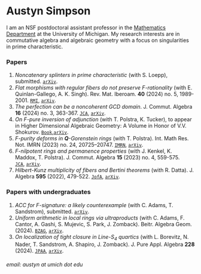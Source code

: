 # Austyn Simpson

I am an NSF postdoctoral assistant professor in the [Mathematics Department](https://lsa.umich.edu/math) at the University of Michigan. My research interests are in commutative algebra and algebraic geometry with a focus on singularities in prime characteristic.

### Papers
1. *Noncatenary splinters in prime characteristic* (with S. Loepp), submitted. [`arXiv`](https://arxiv.org/abs/2401.00925).
2. *Flat morphisms with regular fibers do not preserve F-rationality* (with E. Quinlan-Gallego, A. K. Singh). Rev. Mat. Iberoam. **40** (2024) no. 5, 1989-2001. [`RMI`](https://doi.org/10.4171/RMI/1497), [`arXiv`](https://arxiv.org/abs/2307.03785).
3. *The perfection can be a noncoherent GCD domain*. J. Commut. Algebra **16** (2024) no. 3, 363-367. [`JCA`](https://doi.org/10.1216/jca.2024.16.363), [`arXiv`](https://arxiv.org/abs/2401.00803).
4. *On F-pure inversion of adjunction* (with T. Polstra, K. Tucker), to appear in Higher Dimensional Algebraic Geometry: A Volume in Honor of V.V. Shokurov. [`Book`](https://www.cambridge.org/core/books/higher-dimensional-algebraic-geometry/9353506913A29F9B4343A9EA352EF549),[`arXiv`](https://arxiv.org/abs/2305.17591).
5. *F-purity deforms in **Q**-Gorenstein rings* (with T. Polstra). Int. Math Res. Not. IMRN (2023) no. 24, 20725–20747. [`IMRN`](https://doi.org/10.1093/imrn/rnac254), [`arXiv`](https://arxiv.org/abs/2009.13444).
6. *F-nilpotent rings and permanence properties* (with J. Kenkel, K. Maddox, T. Polstra). J. Commut. Algebra **15** (2023) no. 4, 559-575.  
   [`JCA`](https://doi.org/10.1216/jca.2023.15.559), [`arXiv`](https://arxiv.org/abs/1912.01150).
7. *Hilbert-Kunz multiplicity of fibers and Bertini theorems* (with R. Datta). J. Algebra **595** (2022), 479-522. [`JofA`](https://doi.org/10.1016/j.jalgebra.2021.10.025), [`arXiv`](https://arxiv.org/abs/1908.04819).

### Papers with undergraduates
1. *ACC for F-signature: a likely counterexample* (with C. Adams, T. Sandstrom), submitted. [`arXiv`](https://arxiv.org/abs/2309.07901).
2. *Uniform arithmetic in local rings via ultraproducts* (with C. Adams, F. Cantor, A. Gashi, S. Mujevic, S. Park, J. Zomback). Beitr. Algebra Geom. (2024). [`BZAG`](https://doi.org/10.1007/s13366-024-00761-y), [`arXiv`](https://arxiv.org/abs/2312.17391).
3. *On localization of tight closure in Line-S<sub>4</sub> quartics* (with L. Borevitz, N. Nader, T. Sandstrom, A. Shapiro, J. Zomback). J. Pure Appl. Algebra **228** (2024). [`JPAA`](https://doi.org/10.1016/j.jpaa.2024.107682), [`arXiv`](https://arxiv.org/abs/2211.03220).

###### email: austyn at umich dot edu

